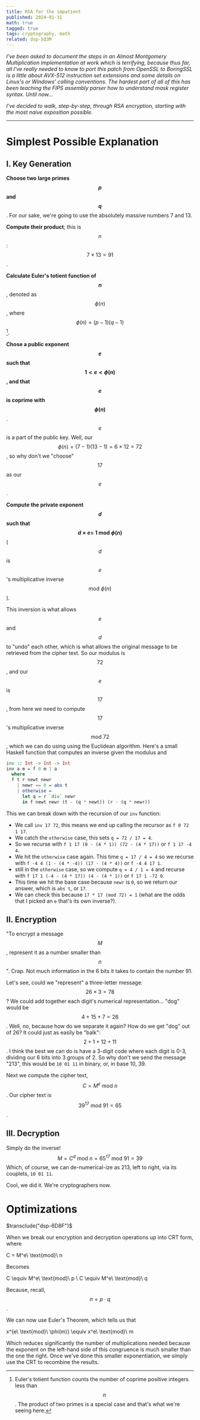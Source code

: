 ```yaml
---
title: RSA for the impatient
published: 2024-01-31
math: true
tagged: true
tags: cryptography, math
related: dsp-5Q3M
---
```


_I've been asked to document the steps in an Almost Montgomery
Multiplication implementation at work which is terrifying, because
thus far, all I've really needed to know to port this patch from
OpenSSL to BoringSSL is a little about AVX-512 instruction set
extensions and some details on Linux's or Windows' calling
conventions. The hardest part of all of this has been teaching the
FIPS assembly parser how to understand mask register syntax. Until
now…_

_I've decided to walk, step-by-step, through RSA encryption, starting
with the most naive exposition possible._

---

# Simplest Possible Explanation

## I. Key Generation

**Choose two large primes $$p$$ and $$q$$**. For our sake, we're going
to use the absolutely massive numbers 7 and 13.

**Compute their product**; this is $$n$$: $$7 \times 13 = 91$$.

**Calculate Euler's totient function of $$n$$**, denoted as
$$\phi(n)$$, where $$\phi(n) = (p - 1)(q - 1)$$[^tot].

[^tot]: Euler's totient function counts the number of coprime positive
    integers less than $$n$$. The product of two primes is a special
    case and that's what we're seeing here.

**Chose a public exponent $$e$$ such that $$1 \lt e \lt \phi(n)$$, and
that $$e$$ is coprime with $$\phi(n)$$**. $$e$$ is a part of the
public key. Well, our $$\phi(n) = (7 - 1)(13 - 1) = 6 \times 12 =
72$$, so why don't we "choose" $$17$$ as our $$e$$.

**Compute the private exponent $$d$$ such that $$d \times e =\ 1\
\text{mod}\ \phi(n)$$** ($$d$$ is $$e$$'s multiplicative inverse
$$\text{mod}\ \phi(n)$$).
	 
This inversion is what allows $$e$$ and $$d$$ to "undo" each other,
which is what allows the original message to be retrieved from the
cipher text.  So our modulus is $$72$$, and our $$e$$ is $$17$$, from
here we need to compute $$17$$'s multiplicative inverse $$\text{mod}\
72$$, which we can do using using the Euclidean algorithm. Here's a
small Haskell function that computes an inverse given the modulus and

```haskell
inv :: Int -> Int -> Int
inv a m = f 0 m 1 a
  where
  f t r newt newr
    | newr == 0 = abs t
    | otherwise =
      let q = r `div` newr
      in f newt newr (t - (q * newt)) (r - (q * newr))
```

This we can break down with the recursion of our `inv` function:

* We call `inv 17 72`, this means we end up calling the recursor as `f
  0 72 1 17`.
* We catch the `otherwise` case, this sets `q = 72 / 17 = 4`.
* So we recurse with `f 1 17 (0 - (4 * 1)) (72 - (4 * 17))` or `f 1 17
  -4 4`.
* We hit the `otherwise` case again. This time `q = 17 / 4 = 4` so we
  recurse with `f -4 4 (1 - (4 * -4)) (17 - (4 * 4))` or `f -4 4 17
  1`.
* still in the `otherwise` case, so we compute `q = 4 / 1 = 4` and
  recurse with `f 17 1 (-4 - (4 * 17)) (4 - (4 * 1))` or `f 17 1 -72
  0`.
* This time we hit the base case because `newr` is `0`, so we return
  our answer, which is `abs t`, or `17`.
* We can check this because `17 * 17 (mod 72) = 1` (what are the odds
  that I picked an `e` that's its own inverse?).

## II. Encryption

"To encrypt a message $$M$$, represent it as a number smaller than
$$n$$". Crap. Not much information in the 6 bits it takes to contain
the number 91.

Let's see, could we "represent" a three-letter message: $$26 \times 3
= 78$$? We could add together each digit's numerical representation…
"dog" would be $$4 + 15 + 7 = 26$$. Well, no, because how do we
separate it again?  How do we get "dog" out of 26? It could just as
easily be "balk": $$2 + 1 + 12 + 11$$. I think the best we can do is
have a 3-digit code where each digit is 0-3, dividing our 6 bits into
3 groups of 2. So why don't we send the message "213", this would be
`10 01 11` in binary, or, in base 10, 39.

Next we compute the cipher text, $$C = M^e\ \text{mod}\ n$$. Our
cipher text is $$39^{17}\ \text{mod}\ 91 = 65$$.

## III. Decryption

Simply do the inverse! $$M = C^d\ \text{mod}\ n = 65^{17}\ \text{mod}\
91 = 39$$ Which, of course, we can de-numerical-ize as 213, left to
right, via its couplets, `10 01 11`.

Cool, we did it. We're cryptographers now.

# Optimizations

$transclude("dsp-6D8F")$

When we break our encryption and decryption operations up into CRT
form, where

$$$$
C = M^e\  \text{mod}\ n
$$$$

Becomes

$$$$
C \equiv M^e\ \text{mod}\ p \\
C \equiv M^e\ \text{mod}\ q
$$$$

Because, recall, $$n = p \cdot q$$.

We can now use Euler's Theorem, which tells us that

$$$$
x^{e\ \text{mod}\  \phi(m)} \equiv x^e\ \text{mod}\ m
$$$$

Which reduces significantly the number of multiplications needed
because the exponent on the left-hand side of this congruence is much
smaller than the one the right. Once we've done this smaller
exponentiation, we simply use the CRT to recombine the results.
